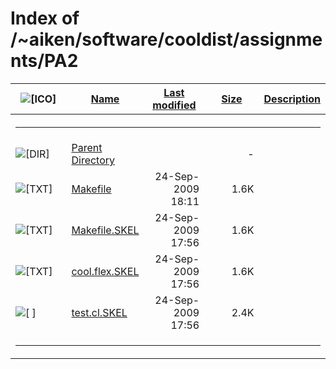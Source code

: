 # Index of /~aiken/software/cooldist/assignments/PA2

<table>
<colgroup>
<col style="width: 20%" />
<col style="width: 20%" />
<col style="width: 20%" />
<col style="width: 20%" />
<col style="width: 20%" />
</colgroup>
<thead>
<tr>
<th><img src="/icons/blank.gif" alt="[ICO]" /></th>
<th><a href="?C=N;O=D">Name</a></th>
<th><a href="?C=M;O=A">Last modified</a></th>
<th><a href="?C=S;O=A">Size</a></th>
<th><a href="?C=D;O=A">Description</a></th>
</tr>
</thead>
<tbody>
<tr>
<th colspan="5"><hr /></th>
</tr>
&#10;<tr>
<td data-valign="top"><img src="/icons/back.gif" alt="[DIR]" /></td>
<td><a href="/~aiken/software/cooldist/assignments/">Parent
Directory</a></td>
<td> </td>
<td style="text-align: right;">-</td>
<td> </td>
</tr>
<tr>
<td data-valign="top"><img src="/icons/text.gif" alt="[TXT]" /></td>
<td><a href="Makefile">Makefile</a></td>
<td style="text-align: right;">24-Sep-2009 18:11</td>
<td style="text-align: right;">1.6K</td>
<td> </td>
</tr>
<tr>
<td data-valign="top"><img src="/icons/text.gif" alt="[TXT]" /></td>
<td><a href="Makefile.SKEL">Makefile.SKEL</a></td>
<td style="text-align: right;">24-Sep-2009 17:56</td>
<td style="text-align: right;">1.6K</td>
<td> </td>
</tr>
<tr>
<td data-valign="top"><img src="/icons/text.gif" alt="[TXT]" /></td>
<td><a href="cool.flex.SKEL">cool.flex.SKEL</a></td>
<td style="text-align: right;">24-Sep-2009 17:56</td>
<td style="text-align: right;">1.6K</td>
<td> </td>
</tr>
<tr>
<td data-valign="top"><img src="/icons/unknown.gif" alt="[ ]" /></td>
<td><a href="test.cl.SKEL">test.cl.SKEL</a></td>
<td style="text-align: right;">24-Sep-2009 17:56</td>
<td style="text-align: right;">2.4K</td>
<td> </td>
</tr>
<tr>
<td colspan="5"><hr /></td>
</tr>
</tbody>
</table>
